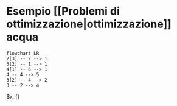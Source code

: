 # Esempio [[Problemi di ottimizzazione|ottimizzazione]] acqua

```mermaid
flowchart LR
2[3] -- 2 --> 1
5[2] -- 1 --> 1
4[1] -- 6 --> 1
4 -- 4 --> 5
3[2] -- 4 --> 2
3 -- 2 --> 4
```
$x_{}
